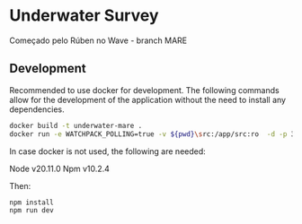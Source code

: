 # Underwater Survey
Começado pelo Rúben no Wave - branch MARE

## Development

Recommended to use docker for development. The following commands allow for the development of the application without the need to install any dependencies.

```sh
docker build -t underwater-mare .
docker run -e WATCHPACK_POLLING=true -v ${pwd}\src:/app/src:ro  -d -p 3000:3000 --name underwater-mare underwater-mare
```

In case docker is not used, the following are needed:

Node v20.11.0
Npm v10.2.4

Then:


```sh
npm install
npm run dev
```



